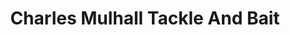 ---
title: "Charles Mulhall Tackle And Bait"
address: "Charles Mulhall Tackle And Bait, 1 Quay Street, Ardglass, Down, BT30 7SA"
tel: "+44 (0)28 4484 1301"
county: "Down"
category: "Tackle Shops"
type: "Content"
lat: "54.26125717163086"
lng: "-5.607643127441406"
---